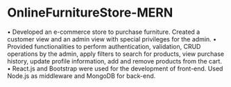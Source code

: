 # OnlineFurnitureStore-MERN

•	Developed an e-commerce store to purchase furniture. Created a customer view and an admin view with special privileges for the admin. 
•	Provided functionalities to perform authentication, validation, CRUD operations by the admin, apply filters to search for products, view purchase history, update profile information, add and remove products from the cart. 
•	React.js and Bootstrap were used for the development of front-end. Used Node.js as middleware and MongoDB for back-end.
